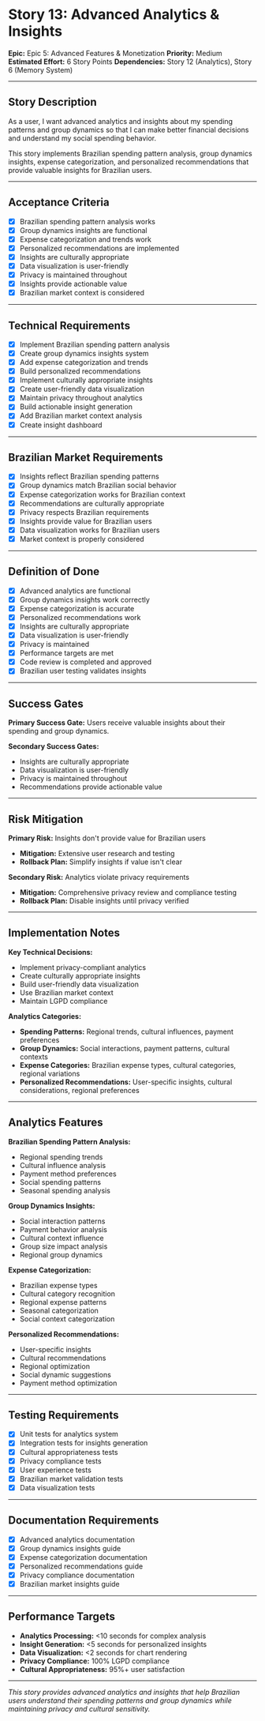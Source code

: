 # Story 13: Advanced Analytics & Insights

**Epic:** Epic 5: Advanced Features & Monetization
**Priority:** Medium
**Estimated Effort:** 6 Story Points
**Dependencies:** Story 12 (Analytics), Story 6 (Memory System)

---

## Story Description

As a user, I want advanced analytics and insights about my spending patterns and group dynamics so that I can make better financial decisions and understand my social spending behavior.

This story implements Brazilian spending pattern analysis, group dynamics insights, expense categorization, and personalized recommendations that provide valuable insights for Brazilian users.

---

## Acceptance Criteria

- [X] Brazilian spending pattern analysis works
- [X] Group dynamics insights are functional
- [X] Expense categorization and trends work
- [X] Personalized recommendations are implemented
- [X] Insights are culturally appropriate
- [X] Data visualization is user-friendly
- [X] Privacy is maintained throughout
- [X] Insights provide actionable value
- [X] Brazilian market context is considered

---

## Technical Requirements

- [X] Implement Brazilian spending pattern analysis
- [X] Create group dynamics insights system
- [X] Add expense categorization and trends
- [X] Build personalized recommendations
- [X] Implement culturally appropriate insights
- [X] Create user-friendly data visualization
- [X] Maintain privacy throughout analytics
- [X] Build actionable insight generation
- [X] Add Brazilian market context analysis
- [X] Create insight dashboard

---

## Brazilian Market Requirements

- [X] Insights reflect Brazilian spending patterns
- [X] Group dynamics match Brazilian social behavior
- [X] Expense categorization works for Brazilian context
- [X] Recommendations are culturally appropriate
- [X] Privacy respects Brazilian requirements
- [X] Insights provide value for Brazilian users
- [X] Data visualization works for Brazilian users
- [X] Market context is properly considered

---

## Definition of Done

- [X] Advanced analytics are functional
- [X] Group dynamics insights work correctly
- [X] Expense categorization is accurate
- [X] Personalized recommendations work
- [X] Insights are culturally appropriate
- [X] Data visualization is user-friendly
- [X] Privacy is maintained
- [X] Performance targets are met
- [X] Code review is completed and approved
- [X] Brazilian user testing validates insights

---

## Success Gates

**Primary Success Gate:** Users receive valuable insights about their spending and group dynamics.

**Secondary Success Gates:**
- Insights are culturally appropriate
- Data visualization is user-friendly
- Privacy is maintained throughout
- Recommendations provide actionable value

---

## Risk Mitigation

**Primary Risk:** Insights don't provide value for Brazilian users
- **Mitigation:** Extensive user research and testing
- **Rollback Plan:** Simplify insights if value isn't clear

**Secondary Risk:** Analytics violate privacy requirements
- **Mitigation:** Comprehensive privacy review and compliance testing
- **Rollback Plan:** Disable insights until privacy verified

---

## Implementation Notes

**Key Technical Decisions:**
- Implement privacy-compliant analytics
- Create culturally appropriate insights
- Build user-friendly data visualization
- Use Brazilian market context
- Maintain LGPD compliance

**Analytics Categories:**
- **Spending Patterns:** Regional trends, cultural influences, payment preferences
- **Group Dynamics:** Social interactions, payment patterns, cultural contexts
- **Expense Categories:** Brazilian expense types, cultural categories, regional variations
- **Personalized Recommendations:** User-specific insights, cultural considerations, regional preferences

---

## Analytics Features

**Brazilian Spending Pattern Analysis:**
- Regional spending trends
- Cultural influence analysis
- Payment method preferences
- Social spending patterns
- Seasonal spending analysis

**Group Dynamics Insights:**
- Social interaction patterns
- Payment behavior analysis
- Cultural context influence
- Group size impact analysis
- Regional group dynamics

**Expense Categorization:**
- Brazilian expense types
- Cultural category recognition
- Regional expense patterns
- Seasonal categorization
- Social context categorization

**Personalized Recommendations:**
- User-specific insights
- Cultural recommendations
- Regional optimization
- Social dynamic suggestions
- Payment method optimization

---

## Testing Requirements

- [X] Unit tests for analytics system
- [X] Integration tests for insights generation
- [X] Cultural appropriateness tests
- [X] Privacy compliance tests
- [X] User experience tests
- [X] Brazilian market validation tests
- [X] Data visualization tests

---

## Documentation Requirements

- [X] Advanced analytics documentation
- [X] Group dynamics insights guide
- [X] Expense categorization documentation
- [X] Personalized recommendations guide
- [X] Privacy compliance documentation
- [X] Brazilian market insights guide

---

## Performance Targets

- **Analytics Processing:** <10 seconds for complex analysis
- **Insight Generation:** <5 seconds for personalized insights
- **Data Visualization:** <2 seconds for chart rendering
- **Privacy Compliance:** 100% LGPD compliance
- **Cultural Appropriateness:** 95%+ user satisfaction

---

*This story provides advanced analytics and insights that help Brazilian users understand their spending patterns and group dynamics while maintaining privacy and cultural sensitivity.* 